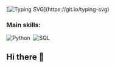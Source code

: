 [![Typing SVG](https://readme-typing-svg.herokuapp.com?font=Fira+Code&pause=1000&color=12C6CA&center=true&width=435&lines=Welcome!+My+name+is+Laraiane+Luzzoli.;I'm+Brazilian+and+I'm+30+years.;I+study+Data+Science+at+EBAC.)](https://git.io/typing-svg)

 ### Main skills: 
![Python](https://img.shields.io/badge/Python-3776AB?style=for-the-badge&logo=python&logoColor=white)&nbsp;
![SQL](https://img.shields.io/badge/-SQL-0D1117?style=for-the-badge&logo=sql&labelColor=0D1117)&nbsp;


## Hi there 👋

<!--
**Laraiane/Laraiane** is a ✨ _special_ ✨ repository because its `README.md` (this file) appears on your GitHub profile.

Here are some ideas to get you started:

- 🔭 I’m currently working on ...
- 🌱 I’m currently learning ...
- 👯 I’m looking to collaborate on ...
- 🤔 I’m looking for help with ...
- 💬 Ask me about ...
- 📫 How to reach me: ...
- 😄 Pronouns: ...
- ⚡ Fun fact: ...
-->
